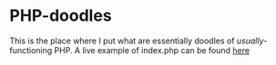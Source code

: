 # PHP-doodles
This is the place where I put what are essentially doodles of _usually_-functioning PHP.
A live example of index.php can be found [here](http://piecode.tk/todo/)
